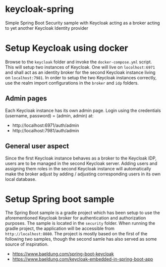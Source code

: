 # keycloak-spring
Simple Spring Boot Security sample with Keycloak acting as a broker acting to yet another Keycloak Identity provider

# Setup Keycloak using docker
Browse to the `keycloak` folder and invoke the `docker-compose.yml` script. This will setup two instances of Keycloak. One will live on `locolhost:6971` and shall act as an identity broker for the second Keycloak instance living on `localhost:7981`. In order to setup the two Keycloak instances correctly, use the realm import configurations in the `broker` and `idp` folders.

## Admin pages
Each Keycloak instance has its own admin page. Login using the credentials (username, password) = (admin, admin) at:
* http://localhost:6971/auth/admin
* http://localhost:7981/auth/admin

## General user aspect
Since the first Keycloak instance behaves as a broker to the Keycloak IDP, users are to be managed in the second Keycloak server. Adding users and assigning them roles in the second Keycloak instance will automatically make the broker adjust by adding / adjusting corresponding users in its own local database.

# Setup Spring boot sample
The Spring Boot sample is a gradle project which has been setup to use the aforementioned Keycloak broker for authentication and authorization purposes. The sample is located in the `security` folder. When running the gradle project, the application will be accessible from `http://localhost:8080`. The project is mostly based on the first of the following two samples, though the second samle has also served as some source of inspiration.
* https://www.baeldung.com/spring-boot-keycloak
* https://www.baeldung.com/keycloak-embedded-in-spring-boot-app
